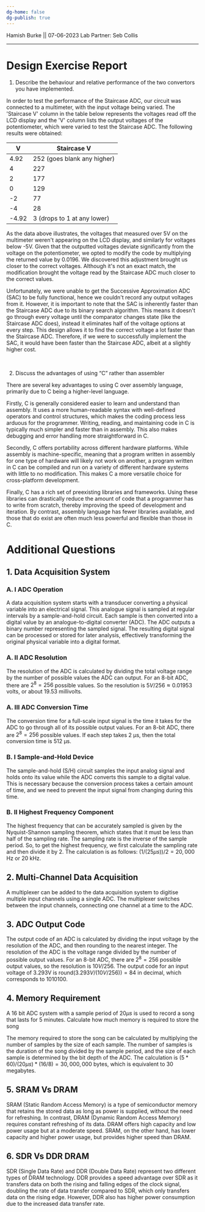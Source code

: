 ```yaml
---
dg-home: false
dg-publish: true
---
```

Hamish Burke || 07-06-2023
Lab Partner: Seb Collis
***

# Design Exercise Report

1. Describe the behaviour and relative performance of the two convertors you have implemented.  

In order to test the performance of the Staircase ADC, our circuit was connected to a multimeter, with the input voltage being varied. The 'Staircase V' column in the table below represents the voltages read off the LCD display and the 'V' column lists the output voltages of the potentiometer, which were varied to test the Staircase ADC. The following results were obtained:

| V     | Staircase V                   |
| ----- | --------------------------- |
| 4.92  | 252 (goes blank any higher) |
| 4     | 227                         |
| 2     | 177                         |
| 0     | 129                         |
| -2    | 77                          |
| -4    | 28                          |
| -4.92 | 3 (drops to 1 at any lower) |

As the data above illustrates, the voltages that measured over 5V on the multimeter weren't appearing on the LCD display, and similarly for voltages below -5V. Given that the outputted voltages deviate significantly from the voltage on the potentiometer, we opted to modify the code by multiplying the returned value by $0.0196$. We discovered this adjustment brought us closer to the correct voltages. Although it's not an exact match, the modification brought the voltage read by the Staircase ADC much closer to the correct values.

Unfortunately, we were unable to get the Successive Approximation ADC (SAC) to be fully functional, hence we couldn't record any output voltages from it. However, it is important to note that the SAC is inherently faster than the Staircase ADC due to its binary search algorithm. This means it doesn't go through every voltage until the comparator changes state (like the Staircase ADC does), instead it eliminates half of the voltage options at every step. This design allows it to find the correct voltage a lot faster than the Staircase ADC. Therefore, if we were to successfully implement the SAC, it would have been faster than the Staircase ADC, albeit at a slightly higher cost.

<br>

2. Discuss the advantages of using “C” rather than assembler

There are several key advantages to using C over assembly language, primarily due to C being a higher-level language.

Firstly, C is generally considered easier to learn and understand than assembly. It uses a more human-readable syntax with well-defined operators and control structures, which makes the coding process less arduous for the programmer. Writing, reading, and maintaining code in C is typically much simpler and faster than in assembly. This also makes debugging and error handling more straightforward in C.

Secondly, C offers portability across different hardware platforms. While assembly is machine-specific, meaning that a program written in assembly for one type of hardware will likely not work on another, a program written in C can be compiled and run on a variety of different hardware systems with little to no modification. This makes C a more versatile choice for cross-platform development.

Finally, C has a rich set of preexisting libraries and frameworks. Using these libraries can drastically reduce the amount of code that a programmer has to write from scratch, thereby improving the speed of development and iteration. By contrast, assembly language has fewer libraries available, and those that do exist are often much less powerful and flexible than those in C.

# Additional Questions

## 1. Data Acquisition System

### A. I ADC Operation

A data acquisition system starts with a transducer converting a physical variable into an electrical signal. This analogue signal is sampled at regular intervals by a sample-and-hold circuit. Each sample is then converted into a digital value by an analogue-to-digital converter (ADC). The ADC outputs a binary number representing the sampled signal. The resulting digital signal can be processed or stored for later analysis, effectively transforming the original physical variable into a digital format.

### A. II ADC Resolution

The resolution of the ADC is calculated by dividing the total voltage range by the number of possible values the ADC can output. For an 8-bit ADC, there are $2^8 = 256$ possible values. So the resolution is $5V / 256 \approx 0.01953$ volts, or about 19.53 millivolts.

### A. III ADC Conversion Time

The conversion time for a full-scale input signal is the time it takes for the ADC to go through all of its possible output values. For an 8-bit ADC, there are $2^8 = 256$ possible values. If each step takes 2 µs, then the total conversion time is 512 µs. 

### B. I Sample-and-Hold Device

The sample-and-hold (S/H) circuit samples the input analog signal and holds onto its value while the ADC converts this sample to a digital value. This is necessary because the conversion process takes a certain amount of time, and we need to prevent the input signal from changing during this time.

### B. II Highest Frequency Component

The highest frequency that can be accurately sampled is given by the Nyquist-Shannon sampling theorem, which states that it must be less than half of the sampling rate. The sampling rate is the inverse of the sample period. So, to get the highest frequency, we first calculate the sampling rate and then divide it by 2. The calculation is as follows: $(1 / (25 \mu s)) / 2 = 20,000$ Hz or 20 kHz.

## 2. Multi-Channel Data Acquisition

A multiplexer can be added to the data acquisition system to digitise multiple input channels using a single ADC. The multiplexer switches between the input channels, connecting one channel at a time to the ADC.

## 3. ADC Output Code

The output code of an ADC is calculated by dividing the input voltage by the resolution of the ADC, and then rounding to the nearest integer. The resolution of the ADC is the voltage range divided by the number of possible output values. For an 8-bit ADC, there are $2^8 = 256$ possible output values, so the resolution is $10V / 256$. The output code for an input voltage of 3.293V is $\text{round}(3.293V / (10V / 256)) = 84$ in decimal, which corresponds to 1010100. 

## 4. Memory Requirement

A 16 bit ADC system with a sample period of $20 \mu s$ is used to record a song  
that lasts for 5 minutes. Calculate how much memory is required to store the  
song

The memory required to store the song can be calculated by multiplying the number of samples by the size of each sample. The number of samples is the duration of the song divided by the sample period, and the size of each sample is determined by the bit depth of the ADC. 
The calculation is $(5 * 60) / (20 \mu s) * (16 / 8) = 30,000,000$ bytes, which is equivalent to 30 megabytes.

## 5. SRAM Vs DRAM

SRAM (Static Random Access Memory) is a type of semiconductor memory that retains the stored data as long as power is supplied, without the need for refreshing. In contrast, DRAM (Dynamic Random Access Memory) requires constant refreshing of its data. DRAM offers high capacity and low power usage but at a moderate speed. SRAM, on the other hand, has lower capacity and higher power usage, but provides higher speed than DRAM.

## 6. SDR Vs DDR DRAM

SDR (Single Data Rate) and DDR (Double Data Rate) represent two different types of DRAM technology. DDR provides a speed advantage over SDR as it transfers data on both the rising and falling edges of the clock signal, doubling the rate of data transfer compared to SDR, which only transfers data on the rising edge. However, DDR also has higher power consumption due to the increased data transfer rate.




